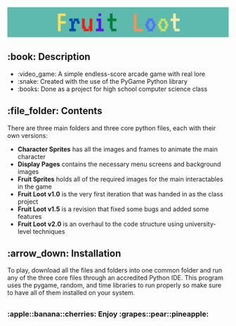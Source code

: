 <!DOCTYPE html>
<html>
<head>
  <meta charset="UTF-8">
</head>
<body>
  <img src="https://github.com/AK-147/Fruit-Loot/blob/main/Fruit_Loot%20Banner.png?raw=true" alt="Banner"/>
  
  <h2>:book: Description</h2>
  <ul>
    <li>:video_game: A simple endless-score arcade game with real lore</li>
    <li>:snake: Created with the use of the PyGame Python library</li>
    <li>:books: Done as a project for high school computer science class</li>
  </ul>

  <h2>:file_folder: Contents</h2>
  <p>There are three main folders and three core python files, each with their own versions:</p>
  <ul>
    <li><strong>Character Sprites</strong> has all the images and frames to animate the main character</li>
    <li><strong>Display Pages</strong> contains the necessary menu screens and background images</li>
    <li><strong>Fruit Sprites</strong> holds all of the required images for the main interactables in the game</li>
    <li><strong>Fruit Loot v1.0</strong> is the very first iteration that was handed in as the class project</li>
    <li><strong>Fruit Loot v1.5</strong> is a revision that fixed some bugs and added some features</li>
    <li><strong>Fruit Loot v2.0</strong> is an overhaul to the code structure using university-level techniques</li>
  </ul>
  
  <h2>:arrow_down: Installation</h2>
  <p>
    To play, download all the files and folders into one common folder and run any of the three core files through an accredited Python IDE.
    This program uses the pygame, random, and time libraries to run properly so make sure to have all of them installed on your system.
  </p>
  <h2></h2>
  <h3>:apple::banana::cherries: Enjoy :grapes::pear::pineapple:</h3>
</body>
</html>
